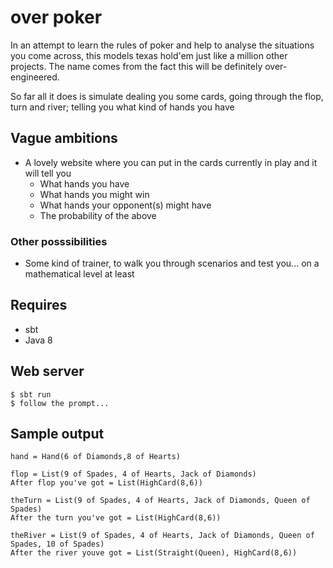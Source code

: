 # over poker

In an attempt to learn the rules of poker and help to analyse the situations you come across, this models texas hold'em just like a million other projects. The name comes from the fact this will be definitely over-engineered.

So far all it does is simulate dealing you some cards, going through the flop, turn and river; telling you what kind of hands you have

## Vague ambitions

- A lovely website where you can put in the cards currently in play and it will tell you
  - What hands you have
  - What hands you might win
  - What hands your opponent(s) might have
  - The probability of the above

### Other posssibilities

- Some kind of trainer, to walk you through scenarios and test you... on a mathematical level at least

## Requires

- sbt
- Java 8

## Web server

    $ sbt run
    $ follow the prompt...

## Sample output

```
hand = Hand(6 of Diamonds,8 of Hearts)

flop = List(9 of Spades, 4 of Hearts, Jack of Diamonds)
After flop you've got = List(HighCard(8,6))

theTurn = List(9 of Spades, 4 of Hearts, Jack of Diamonds, Queen of Spades)
After the turn you've got = List(HighCard(8,6))

theRiver = List(9 of Spades, 4 of Hearts, Jack of Diamonds, Queen of Spades, 10 of Spades)
After the river youve got = List(Straight(Queen), HighCard(8,6))
```
